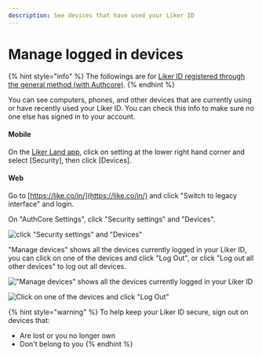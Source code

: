 ```yaml
---
description: See devices that have used your Liker ID
---
```


# Manage logged in devices

{% hint style="info" %}
The followings are for [Liker ID registered through the general method (with Authcore)](./).
{% endhint %}

You can see computers, phones, and other devices that are currently using or have recently used your Liker ID. You can check this info to make sure no one else has signed in to your account.

#### Mobile

On the [Liker Land app](../../liker-land/download.md), click on setting at the lower right hand corner and select \[Security], then click \[Devices].

#### Web

Go to [https://like.co/in/](https://like.co/in/) and click "Switch to legacy interface" and login.

On "AuthCore Settings", click "Security settings" and "Devices".

![click "Security settings" and "Devices"](../../../.gitbook/assets/device-1-en.png)

"Manage devices" shows all the devices currently logged in your Liker ID, you can click on one of the devices and click "Log Out", or click "Log out all other devices" to log out all devices.

!["Manage devices" shows all the devices currently logged in your Liker ID](../../../.gitbook/assets/device-2-en.png)

![Click on one of the devices and click "Log Out"](../../../.gitbook/assets/device-3-en.png)

{% hint style="warning" %}
To help keep your Liker ID secure, sign out on devices that:

* Are lost or you no longer own
* Don't belong to you
{% endhint %}

